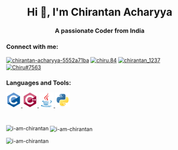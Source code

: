 <h1 align="center">Hi 👋, I'm Chirantan Acharyya</h1>
<h3 align="center">A passionate Coder from India</h3>



<!-- 🔭 I’m currently working on ...
- 🌱 I’m currently learning ...
- 👯 I’m looking to collaborate on ...
- 🤔 I’m looking for help with ...
- 💬 Ask me about ...
- 📫 How to reach me: ...
- 😄 Pronouns: ...
- ⚡ Fun fact: ...-->

<h3 align="left">Connect with me:</h3>
<p align="left">
<a href="https://linkedin.com/in/chirantan-acharyya-5552a71ba" target="blank"><img align="center" src="https://raw.githubusercontent.com/rahuldkjain/github-profile-readme-generator/master/src/images/icons/Social/linked-in-alt.svg" alt="chirantan-acharyya-5552a71ba" height="30" width="40" /></a>
<a href="https://fb.com/chiru.84" target="blank"><img align="center" src="https://raw.githubusercontent.com/rahuldkjain/github-profile-readme-generator/master/src/images/icons/Social/facebook.svg" alt="chiru.84" height="30" width="40" /></a>
<a href="https://www.codechef.com/users/chirantan_1237" target="blank"><img align="center" src="https://cdn.jsdelivr.net/npm/simple-icons@3.1.0/icons/codechef.svg" alt="chirantan_1237" height="30" width="40" /></a>
<a href="https://discord.gg/Chiru#7563" target="blank"><img align="center" src="https://raw.githubusercontent.com/rahuldkjain/github-profile-readme-generator/master/src/images/icons/Social/discord.svg" alt="Chiru#7563" height="30" width="40" /></a>
</p>

<h3 align="left">Languages and Tools:</h3>
<p align="left"> <a href="https://www.cprogramming.com/" target="_blank"> <img src="https://raw.githubusercontent.com/devicons/devicon/master/icons/c/c-original.svg" alt="c" width="40" height="40"/> </a> <a href="https://www.w3schools.com/cpp/" target="_blank"> <img src="https://raw.githubusercontent.com/devicons/devicon/master/icons/cplusplus/cplusplus-original.svg" alt="cplusplus" width="40" height="40"/> </a> <a href="https://www.java.com" target="_blank"> <img src="https://raw.githubusercontent.com/devicons/devicon/master/icons/java/java-original.svg" alt="java" width="40" height="40"/> </a> <a href="https://www.python.org" target="_blank"> <img src="https://raw.githubusercontent.com/devicons/devicon/master/icons/python/python-original.svg" alt="python" width="40" height="40"/> </a> </p>
<br>

<p><img align="left" src="https://github-readme-stats.vercel.app/api/top-langs?username=i-am-chirantan&show_icons=true&locale=en&layout=compact" alt="i-am-chirantan" /></p>

<p>&nbsp;<img align="center" src="https://github-readme-stats.vercel.app/api?username=i-am-chirantan&show_icons=true&locale=en" alt="i-am-chirantan" /></p>

<p><img align="center" src="https://github-readme-streak-stats.herokuapp.com/?user=i-am-chirantan&" alt="i-am-chirantan" /></p>
